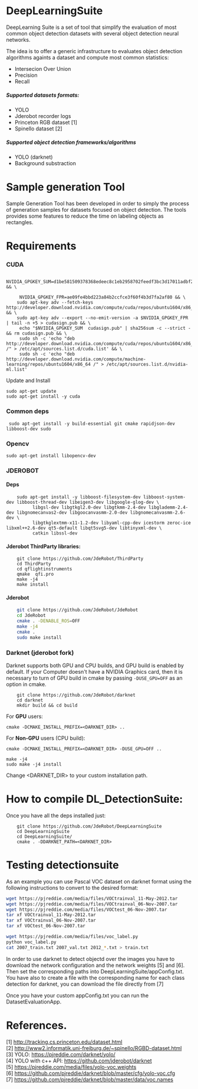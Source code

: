 # DeepLearningSuite
DeepLearning Suite is a set of tool that simplify the evaluation of most common object detection datasets with several object detection neural networks.

The idea is to offer a generic infrastructure to evaluates object detection algorithms againts a dataset and compute most common statistics:
* Intersecion Over Union
* Precision
* Recall



##### Supported datasets formats:
* YOLO
* Jderobot recorder logs
* Princeton RGB dataset [1]
* Spinello dataset [2]

##### Supported object detection frameworks/algorithms
* YOLO (darknet)
* Background substraction



# Sample generation Tool
Sample Generation Tool has been developed in order to simply the process of generation samples for datasets focused on object detection. The tools provides some features to reduce the time on labeling objects as rectangles.


# Requirements

### CUDA
```
   NVIDIA_GPGKEY_SUM=d1be581509378368edeec8c1eb2958702feedf3bc3d17011adbf24efacce4ab5 && \

     NVIDIA_GPGKEY_FPR=ae09fe4bbd223a84b2ccfce3f60f4b3d7fa2af80 && \
    sudo apt-key adv --fetch-keys http://developer.download.nvidia.com/compute/cuda/repos/ubuntu1604/x86_64/7fa2af80.pub && \
    sudo apt-key adv --export --no-emit-version -a $NVIDIA_GPGKEY_FPR | tail -n +5 > cudasign.pub && \
     echo "$NVIDIA_GPGKEY_SUM  cudasign.pub" | sha256sum -c --strict - && rm cudasign.pub && \
     sudo sh -c 'echo "deb http://developer.download.nvidia.com/compute/cuda/repos/ubuntu1604/x86_64 /" > /etc/apt/sources.list.d/cuda.list' && \
     sudo sh -c 'echo "deb http://developer.download.nvidia.com/compute/machine-learning/repos/ubuntu1604/x86_64 /" > /etc/apt/sources.list.d/nvidia-ml.list'
```

Update and Install

```
sudo apt-get update
sudo apt-get install -y cuda
```

### Common deps
```
 sudo apt-get install -y build-essential git cmake rapidjson-dev libboost-dev sudo
```

### Opencv
```
sudo apt-get install libopencv-dev
```

### JDEROBOT
#### Deps

```
    sudo apt-get install -y libboost-filesystem-dev libboost-system-dev libboost-thread-dev libeigen3-dev libgoogle-glog-dev \
          libgsl-dev libgtkgl2.0-dev libgtkmm-2.4-dev libglademm-2.4-dev libgnomecanvas2-dev libgoocanvasmm-2.0-dev libgnomecanvasmm-2.6-dev \
          libgtkglextmm-x11-1.2-dev libyaml-cpp-dev icestorm zeroc-ice libxml++2.6-dev qt5-default libqt5svg5-dev libtinyxml-dev \
          catkin libssl-dev
```

#### Jderobot ThirdParty libraries:
```
    git clone https://github.com/JdeRobot/ThirdParty
    cd ThirdParty
    cd qflightinstruments
    qmake  qfi.pro
    make -j4
    make install

```

#### Jderobot

```bash
    git clone https://github.com/JdeRobot/JdeRobot
    cd JdeRobot
    cmake . -DENABLE_ROS=OFF
    make -j4
    cmake .
    sudo make install
```

### Darknet (jderobot fork)
Darknet supports both GPU and CPU builds, and GPU build is enabled by default.
If your Computer doesn't have a NVIDIA Graphics card, then it is necessary to turn of GPU build in cmake by passing ```-DUSE_GPU=OFF``` as an option in cmake.

```
    git clone https://github.com/JdeRobot/darknet
    cd darknet
    mkdir build && cd build

```

For **GPU** users:<br>
```
cmake -DCMAKE_INSTALL_PREFIX=<DARKNET_DIR> ..
```
For **Non-GPU** users (CPU build):
```
cmake -DCMAKE_INSTALL_PREFIX=<DARKNET_DIR> -DUSE_GPU=OFF ..
```

``` make -j4 ``` <br>
``` sudo make -j4 install ```



Change <DARKNET_DIR> to your custom installation path.

# How to compile DL_DetectionSuite:
Once you have all the deps installed just:
```
    git clone https://github.com/JdeRobot/DeepLearningSuite
    cd DeepLearningSuite
    cd DeepLearningSuite/
    cmake . -DDARKNET_PATH=<DARKNET_DIR>
```


# Testing detectionsuite
As an example you can use Pascal VOC dataset on darknet format using the following instructions to convert to the desired format:
```bash
wget https://pjreddie.com/media/files/VOCtrainval_11-May-2012.tar
wget https://pjreddie.com/media/files/VOCtrainval_06-Nov-2007.tar
wget https://pjreddie.com/media/files/VOCtest_06-Nov-2007.tar
tar xf VOCtrainval_11-May-2012.tar
tar xf VOCtrainval_06-Nov-2007.tar
tar xf VOCtest_06-Nov-2007.tar

wget https://pjreddie.com/media/files/voc_label.py
python voc_label.py
cat 2007_train.txt 2007_val.txt 2012_*.txt > train.txt
```

In order to use darknet to detect objectd over the images you have to download the network configuration and the network weights [5] and [6]. Then set the corresponding paths into DeepLearningSuite/appConfig.txt. You have also to create a file with the corresponding name for each class detection for darknet, you can download the file directly from [7]

Once you have your custom appConfig.txt you can run the DatasetEvaluationApp.

# References.
[1] http://tracking.cs.princeton.edu/dataset.html \
[2] http://www2.informatik.uni-freiburg.de/~spinello/RGBD-dataset.html \
[3] YOLO: https://pjreddie.com/darknet/yolo/ \
[4] YOLO with c++ API: https://github.com/jderobot/darknet \
[5] https://pjreddie.com/media/files/yolo-voc.weights \
[6] https://github.com/pjreddie/darknet/blob/master/cfg/yolo-voc.cfg \
[7] https://github.com/pjreddie/darknet/blob/master/data/voc.names
